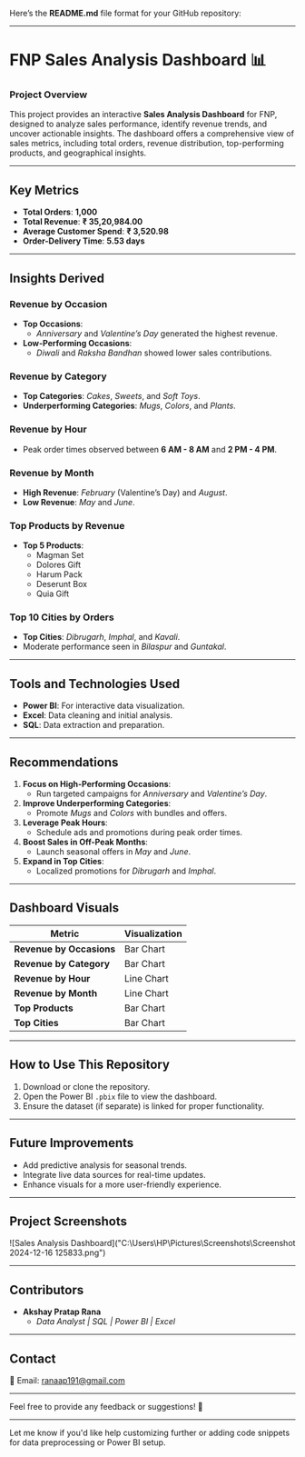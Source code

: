 Here’s the **README.md** file format for your GitHub repository:

---

# **FNP Sales Analysis Dashboard** 📊  

### **Project Overview**  
This project provides an interactive **Sales Analysis Dashboard** for FNP, designed to analyze sales performance, identify revenue trends, and uncover actionable insights. The dashboard offers a comprehensive view of sales metrics, including total orders, revenue distribution, top-performing products, and geographical insights.

---

## **Key Metrics**  
- **Total Orders**: **1,000**  
- **Total Revenue**: **₹ 35,20,984.00**  
- **Average Customer Spend**: **₹ 3,520.98**  
- **Order-Delivery Time**: **5.53 days**  

---

## **Insights Derived**  

### **Revenue by Occasion**  
- **Top Occasions**:  
  - *Anniversary* and *Valentine’s Day* generated the highest revenue.  
- **Low-Performing Occasions**:  
  - *Diwali* and *Raksha Bandhan* showed lower sales contributions.  

### **Revenue by Category**  
- **Top Categories**: *Cakes*, *Sweets*, and *Soft Toys*.  
- **Underperforming Categories**: *Mugs*, *Colors*, and *Plants*.  

### **Revenue by Hour**  
- Peak order times observed between **6 AM - 8 AM** and **2 PM - 4 PM**.  

### **Revenue by Month**  
- **High Revenue**: *February* (Valentine’s Day) and *August*.  
- **Low Revenue**: *May* and *June*.  

### **Top Products by Revenue**  
- **Top 5 Products**:  
  - Magman Set  
  - Dolores Gift  
  - Harum Pack  
  - Deserunt Box  
  - Quia Gift  

### **Top 10 Cities by Orders**  
- **Top Cities**: *Dibrugarh*, *Imphal*, and *Kavali*.  
- Moderate performance seen in *Bilaspur* and *Guntakal*.  

---

## **Tools and Technologies Used**  
- **Power BI**: For interactive data visualization.  
- **Excel**: Data cleaning and initial analysis.  
- **SQL**: Data extraction and preparation.  

---

## **Recommendations**  
1. **Focus on High-Performing Occasions**:  
   - Run targeted campaigns for *Anniversary* and *Valentine’s Day*.  
2. **Improve Underperforming Categories**:  
   - Promote *Mugs* and *Colors* with bundles and offers.  
3. **Leverage Peak Hours**:  
   - Schedule ads and promotions during peak order times.  
4. **Boost Sales in Off-Peak Months**:  
   - Launch seasonal offers in *May* and *June*.  
5. **Expand in Top Cities**:  
   - Localized promotions for *Dibrugarh* and *Imphal*.  

---

## **Dashboard Visuals**  

| Metric                | Visualization                              |  
|-----------------------|--------------------------------------------|  
| **Revenue by Occasions** | Bar Chart                                |  
| **Revenue by Category**  | Bar Chart                                |  
| **Revenue by Hour**      | Line Chart                               |  
| **Revenue by Month**     | Line Chart                               |  
| **Top Products**         | Bar Chart                                |  
| **Top Cities**           | Bar Chart                                |  

---

## **How to Use This Repository**  
1. Download or clone the repository.  
2. Open the Power BI `.pbix` file to view the dashboard.  
3. Ensure the dataset (if separate) is linked for proper functionality.  

---

## **Future Improvements**  
- Add predictive analysis for seasonal trends.  
- Integrate live data sources for real-time updates.  
- Enhance visuals for a more user-friendly experience.

---

## **Project Screenshots**  
![Sales Analysis Dashboard]("C:\Users\HP\Pictures\Screenshots\Screenshot 2024-12-16 125833.png")  

---

## **Contributors**  
- **Akshay Pratap Rana**  
  - *Data Analyst | SQL | Power BI | Excel*  

---

## **Contact**  
📧 Email: ranaap191@gmail.com  

---

Feel free to provide any feedback or suggestions! 🚀  

---

Let me know if you'd like help customizing further or adding code snippets for data preprocessing or Power BI setup.

